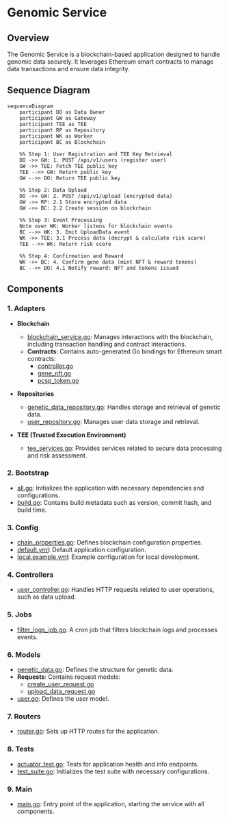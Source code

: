 # Genomic Service

## Overview

The Genomic Service is a blockchain-based application designed to handle genomic data securely. It leverages Ethereum smart contracts to manage data transactions and ensure data integrity.

## Sequence Diagram
```mermaid
sequenceDiagram
    participant DO as Data Owner
    participant GW as Gateway
    participant TEE as TEE
    participant RP as Repository
    participant WK as Worker
    participant BC as Blockchain

    %% Step 1: User Registration and TEE Key Retrieval
    DO ->> GW: 1. POST /api/v1/users (register user)
    GW ->> TEE: Fetch TEE public key
    TEE -->> GW: Return public key
    GW -->> DO: Return TEE public key

    %% Step 2: Data Upload
    DO ->> GW: 2. POST /api/v1/upload (encrypted data)
    GW ->> RP: 2.1 Store encrypted data
    GW ->> BC: 2.2 Create session on blockchain

    %% Step 3: Event Processing
    Note over WK: Worker listens for blockchain events
    BC -->> WK: 3. Emit UploadData event
    WK ->> TEE: 3.1 Process data (decrypt & calculate risk score)
    TEE -->> WK: Return risk score

    %% Step 4: Confirmation and Reward
    WK ->> BC: 4. Confirm gene data (mint NFT & reward tokens)
    BC -->> DO: 4.1 Notify reward: NFT and tokens issued
```

## Components

### 1. Adapters

- **Blockchain**
  - [blockchain_service.go](./adapters/blockchain/blockchain_service.go): Manages interactions with the blockchain, including transaction handling and contract interactions.
  - **Contracts**: Contains auto-generated Go bindings for Ethereum smart contracts:
    - [controller.go](./adapters/blockchain/contracts/controller.go)
    - [gene_nft.go](./adapters/blockchain/contracts/gene_nft.go)
    - [pcsp_token.go](./adapters/blockchain/contracts/pcsp_token.go)

- **Repositories**
  - [genetic_data_repository.go](./adapters/repositories/genetic_data_repository.go): Handles storage and retrieval of genetic data.
  - [user_repository.go](./adapters/repositories/user_repository.go): Manages user data storage and retrieval.

- **TEE (Trusted Execution Environment)**
  - [tee_services.go](./adapters/tee/tee_services.go): Provides services related to secure data processing and risk assessment.

### 2. Bootstrap

- [all.go](./bootstrap/all.go): Initializes the application with necessary dependencies and configurations.
- [build.go](./bootstrap/build.go): Contains build metadata such as version, commit hash, and build time.

### 3. Config

- [chain_properties.go](./config/chain_properties.go): Defines blockchain configuration properties.
- [default.yml](./config/default.yml): Default application configuration.
- [local.example.yml](./config/local.example.yml): Example configuration for local development.

### 4. Controllers

- [user_controller.go](./controllers/user_controller.go): Handles HTTP requests related to user operations, such as data upload.

### 5. Jobs

- [filter_logs_job.go](./jobs/filter_logs_job.go): A cron job that filters blockchain logs and processes events.

### 6. Models

- [genetic_data.go](./models/genetic_data.go): Defines the structure for genetic data.
- **Requests**: Contains request models:
  - [create_user_request.go](./models/requests/create_user_request.go)
  - [upload_data_request.go](./models/requests/upload_data_request.go)
- [user.go](./models/user.go): Defines the user model.

### 7. Routers

- [router.go](./routers/router.go): Sets up HTTP routes for the application.

### 8. Tests

- [actuator_test.go](./tests/actuator_test.go): Tests for application health and info endpoints.
- [test_suite.go](./tests/test_suite.go): Initializes the test suite with necessary configurations.

### 9. Main

- [main.go](./main.go): Entry point of the application, starting the service with all components.
